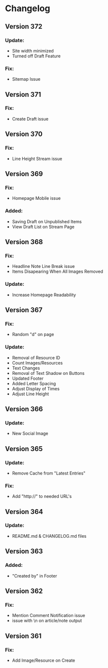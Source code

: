 # Changelog

## Version 372

### Update:
* Site width minimized
* Turned off Draft Feature

### Fix:
* Sitemap Issue

## Version 371

### Fix:
* Create Draft issue

## Version 370

### Fix:
* Line Height Stream issue

## Version 369

### Fix:
* Homepage Mobile issue

### Added:
* Saving Draft on Unpublished Items
* View Draft List on Stream Page

## Version 368

### Fix:
* Headline Note Line Break issue
* Items Disapearing When All Images Removed

### Update:
* Increase Homepage Readability

## Version 367

### Fix:
* Random "d" on page

### Update:
* Removal of Resource ID
* Count Images/Resources
* Text Changes
* Removal of Text Shadow on Buttons
* Updated Footer
* Added Letter Spacing
* Adjust Display of Times
* Adjust Line Height

## Version 366

### Update:
* New Social Image

## Version 365

### Update:
* Remove Cache from "Latest Entries"

### Fix:
* Add "http://" to needed URL's

## Version 364

### Update:
* README.md & CHANGELOG.md files

## Version 363

### Added:
* "Created by" in Footer

## Version 362

### Fix:
* Mention Comment Notification issue
* issue with \n on article/note output

## Version 361

### Fix:
* Add Image/Resource on Create